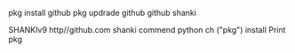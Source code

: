pkg install github 
pkg updrade github
github shanki

SHANKIv9 http//github.com
shanki commend python ch 
("pkg") install 
Print pkg
